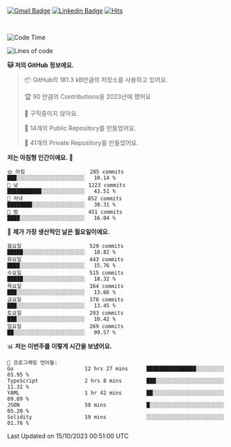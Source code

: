 [![Gmail Badge](https://img.shields.io/badge/-725psh@gmail.com-c14438?style=flat&logo=Gmail&logoColor=white&link=mailto:725psh@gmail.com)](mailto:725psh@gmail.com) 
[![Linkedin Badge](https://img.shields.io/badge/-soohanpark-0072b1?style=flat&logo=Linkedin&logoColor=white&link=https://www.linkedin.com/in/soohanpark/)](https://www.linkedin.com/in/soohanpark/) 
[![Hits](https://hits.seeyoufarm.com/api/count/incr/badge.svg?url=https%3A%2F%2Fgithub.com%2FSoohan-Park&count_bg=%23000000&title_bg=%23828282&icon=gradle.svg&icon_color=%23FFFFFF&title=Visited&edge_flat=false)](https://hits.seeyoufarm.com)  

<br />

<!--START_SECTION:waka-->
![Code Time](http://img.shields.io/badge/Code%20Time-1%2C345%20hrs%2058%20mins-blue)

![Lines of code](https://img.shields.io/badge/%EC%A0%80%EB%8A%94%20%EC%97%AC%ED%83%9C%EA%B9%8C%EC%A7%80%20-6.2%20million%20%EC%A4%84%EC%9D%98%20%EC%BD%94%EB%93%9C%EB%A5%BC%20%EC%9E%91%EC%84%B1%ED%96%88%EC%96%B4%EC%9A%94.-blue)

**🐱 저의 GitHub 정보에요.** 

> 📦 GitHub의 181.3 kB만큼의 저장소를 사용하고 있어요. 
 > 
> 🏆 90 만큼의 Contributions을 2023년에 했어요
 > 
> 🚫 구직중이지 않아요.
 > 
> 📜 14개의 Public Repository를 만들었어요. 
 > 
> 🔑 41개의 Private Repository를 만들었어요. 
 > 
**저는 아침형 인간이에요. 🐤** 

```text
🌞 아침                     285 commits         ███░░░░░░░░░░░░░░░░░░░░░░   10.14 % 
🌆 낮　                     1223 commits        ███████████░░░░░░░░░░░░░░   43.51 % 
🌃 저녁                     852 commits         ████████░░░░░░░░░░░░░░░░░   30.31 % 
🌙 밤　                     451 commits         ████░░░░░░░░░░░░░░░░░░░░░   16.04 % 
```
📅 **제가 가장 생산적인 날은 월요일이에요.** 

```text
월요일                      529 commits         █████░░░░░░░░░░░░░░░░░░░░   18.82 % 
화요일                      443 commits         ████░░░░░░░░░░░░░░░░░░░░░   15.76 % 
수요일                      515 commits         █████░░░░░░░░░░░░░░░░░░░░   18.32 % 
목요일                      384 commits         ███░░░░░░░░░░░░░░░░░░░░░░   13.66 % 
금요일                      378 commits         ███░░░░░░░░░░░░░░░░░░░░░░   13.45 % 
토요일                      293 commits         ███░░░░░░░░░░░░░░░░░░░░░░   10.42 % 
일요일                      269 commits         ██░░░░░░░░░░░░░░░░░░░░░░░   09.57 % 
```


📊 **저는 이번주를 이렇게 시간을 보냈어요.** 

```text
💬 프로그래밍 언어들: 
Go                       12 hrs 27 mins      ████████████████░░░░░░░░░   65.95 % 
TypeScript               2 hrs 8 mins        ███░░░░░░░░░░░░░░░░░░░░░░   11.32 % 
YAML                     1 hr 42 mins        ██░░░░░░░░░░░░░░░░░░░░░░░   09.09 % 
JSON                     58 mins             █░░░░░░░░░░░░░░░░░░░░░░░░   05.20 % 
Solidity                 19 mins             ░░░░░░░░░░░░░░░░░░░░░░░░░   01.76 % 
```


 Last Updated on 15/10/2023 00:51:00 UTC
<!--END_SECTION:waka-->
